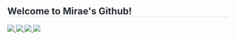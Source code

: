 <h2 style="border-bottom: 1px solid #d8dee4; color: #282d33;">  Welcome to Mirae's Github! </h2>  
<div style="font-weight: 700; font-size: 15px; color: #282d33;">
<a href=https://www.instagram.com/miraexhoi> <img src="https://img.shields.io/badge/Instagram-E4405F?style=flat-square&logo=Instagram&logoColor=white&link=https://www.instagram.com/miraexhoi"> </a>
<a href=https://url.kr/gv86ch> <img src="https://img.shields.io/badge/Portfolio-000000?style=flat-square&logo=Notion&logoColor=white&link=https://url.kr/gv86ch"> </a>
<a href=mailto:miraexhoi@gmail.com> <img src="https://img.shields.io/badge/Gmail-EA4335?style=flat-square&logo=Gmail&logoColor=white&link=mailto:miraexhoi@gmail.com"> </a>
<img src="https://github-readme-stats.vercel.app/api/top-langs/?username=miraexhoi&layout=compact&theme=dark"/>
